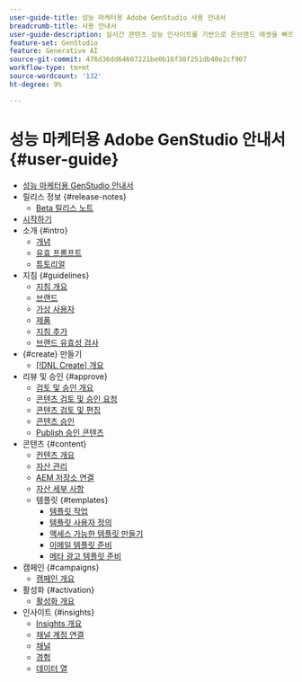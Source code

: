 ```yaml
---
user-guide-title: 성능 마케터용 Adobe GenStudio 사용 안내서
breadcrumb-title: 사용 안내서
user-guide-description: 실시간 콘텐츠 성능 인사이트를 기반으로 온브랜드 에셋을 빠르게 찾아 생성하고, 변형을 만들고, 경험을 최적화하는 방법에 대해 알아봅니다.
feature-set: GenStudio
feature: Generative AI
source-git-commit: 476d36dd64607221be0b16f38f251db40e2cf907
workflow-type: tm+mt
source-wordcount: '132'
ht-degree: 9%

---
```



# 성능 마케터용 Adobe GenStudio 안내서 {#user-guide}

+ [성능 마케터용 GenStudio 안내서](home.md)
+ 릴리스 정보 {#release-notes}
   + [Beta 릴리스 노트](beta-release-notes.md)
+ [시작하기](get-started.md)
+ 소개 {#intro}
   + [개념](concepts.md)
   + [유효 프롬프트](effective-prompts.md)
   + [튜토리얼](https://experienceleague.adobe.com/docs/genstudio/learning/tutorials.html)
+ 지침 {#guidelines}
   + [지침 개요](guidelines/overview.md)
   + [브랜드](guidelines/brands.md)
   + [가상 사용자](guidelines/personas.md)
   + [제품](guidelines/products.md)
   + [지침 추가](guidelines/add-guidelines.md)
   + [브랜드 유효성 검사](guidelines/brand-validation.md)
+ {#create} 만들기
   + [[!DNL Create] 개요](create/overview.md)
+ 리뷰 및 승인 {#approve}
   + [검토 및 승인 개요](approvals/overview.md)
   + [콘텐츠 검토 및 승인 요청](approvals/request-review.md)
   + [콘텐츠 검토 및 편집](approvals/review-and-edit.md)
   + [콘텐츠 승인](approvals/approve-content.md)
   + [Publish 승인 콘텐츠](approvals/publish-content.md)
+ 콘텐츠 {#content}
   + [컨텐츠 개요](content/overview.md)
   + [자산 관리](content/manage-assets.md)
   + [AEM 저장소 연결](content/connect-aem-repo.md)
   + [자산 세부 사항](content/asset-details.md)
   + 템플릿 {#templates}
      + [템플릿 작업](content/use-templates.md)
      + [템플릿 사용자 정의](content/customize-template.md)
      + [액세스 가능한 템플릿 만들기](content/accessibility-for-templates.md)
      + [이메일 템플릿 준비](content/email-template.md)
      + [메타 광고 템플릿 준비](content/meta-template.md)
+ 캠페인 {#campaigns}
   + [캠페인 개요](campaigns/overview.md)
+ 활성화 {#activation}
   + [활성화 개요](activation/overview.md)
+ 인사이트 {#insights}
   + [Insights 개요](insights/overview.md)
   + [채널 계정 연결](insights/connect-channel.md)
   + [채널](insights/channels.md)
   + [경험](insights/experiences.md)
   + [데이터 열](insights/data-columns.md)
